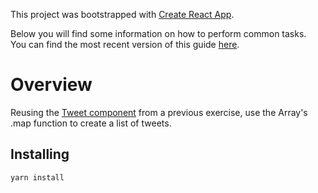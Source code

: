 This project was bootstrapped with [Create React App](https://github.com/facebookincubator/create-react-app).

Below you will find some information on how to perform common tasks.<br>
You can find the most recent version of this guide [here](https://github.com/facebookincubator/create-react-app/blob/master/packages/react-scripts/template/README.md).

# Overview

Reusing the [Tweet component](https://github.com/julian-perge/react-exercises/tree/master/static-tweet) from a previous exercise, use the Array's .map function to create a list of tweets.

## Installing

```
yarn install
```
